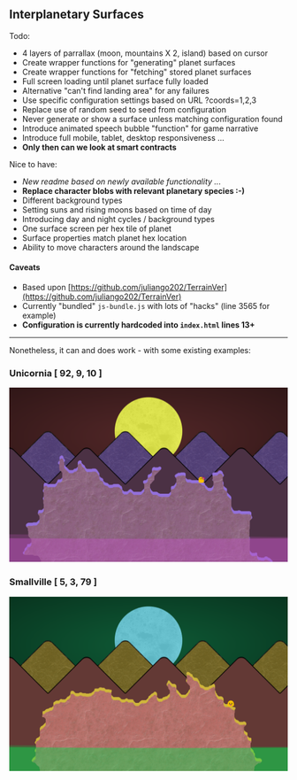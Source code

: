 ## Interplanetary Surfaces

Todo:

* 4 layers of parrallax (moon, mountains X 2, island) based on cursor
* Create wrapper functions for "generating" planet surfaces
* Create wrapper functions for "fetching" stored planet surfaces
* Full screen loading until planet surface fully loaded
* Alternative "can't find landing area" for any failures
* Use specific configuration settings based on URL ?coords=1,2,3
* Replace use of random seed to seed from configuration
* Never generate or show a surface unless matching configuration found
* Introduce animated speech bubble "function" for game narrative
* Introduce full mobile, tablet, desktop responsiveness ...
* __Only then can we look at smart contracts__

Nice to have:

* _New readme based on newly available functionality ..._
* __Replace character blobs with relevant planetary species :-)__
* Different background types
* Setting suns and rising moons based on time of day
* Introducing day and night cycles / background types
* One surface screen per hex tile of planet
* Surface properties match planet hex location
* Ability to move characters around the landscape

#### Caveats

* Based upon [https://github.com/juliango202/TerrainVer](https://github.com/juliango202/TerrainVer)
* Currently "bundled" `js-bundle.js` with lots of "hacks" (line 3565 for example)
* __Configuration is currently hardcoded into `index.html` lines 13+__

-----------------

Nonetheless, it can and does work - with some existing examples:

### Unicornia [ 92, 9, 10 ]

![Unicornia](img/unicornia-surface.png)

### Smallville [ 5, 3, 79 ]

![Uncornia](img/smallville-surface.png)